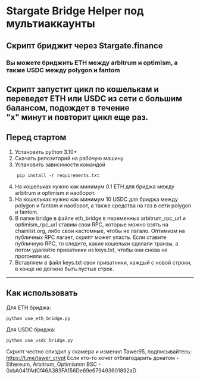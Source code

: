 # Stargate Bridge Helper под мультиаккаунты
## Скрипт бриджит через Stargate.finance

### Вы можете бриджить ETH между arbitrum и optimism, а также USDC между polygon и fantom 

Скрипт запустит цикл по кошелькам и переведет ETH или USDC из сети с большим балансом, подождет в течение   
"х" минут и повторит цикл еще раз.
---
## Перед стартом ##

1. Установить python 3.10+
2. Скачать репозиторий на рабочую машину
3. Установить зависимости командой
```commandline
    pip install -r requirements.txt
```

4. На кошельках нужно как минимум 0.1 ETH для бриджа между arbitrum и optimism и наоборот.
5. На кошельках нужно как минимум 10 USDC для бриджа между polygon и fantom и наоборот, а также средства на газ в сети polygon и fantom.
6. В папке bridge в файле eth_bridge в переменных arbitrum_rpc_url и optimism_rpc_url ставим свои RPC, которые можно взять на chainlist.org, либо свои кастомные,
чтобы не лагало. Оптимизм на публичных RPC лагает, скрипт может упасть. Если ставите публичную RPC, то следите, какие кошельки сделали транзы, а потом
удаляйте приватники из keys.txt, чтобы они снова не прогоняли их.
7. Вставляем в файл keys.txt свои приватники, каждый с новой строки, в конце не должно быть пустых строк.

---
## Как использовать ##

Для ETH бриджа:

  ```
  python use_eth_bridge.py
  ```


Для USDC бриджа:

  ```
  python use_usdc_bridge.py
  ```
  
Скрипт честно спиздил у скамера и изменил Tawer95, подписывайтесь: https://t.me/tawer_crypt
Если кто-то хочет отблагодарить донатом - Ethereum, Arbitrum, Optimismm BSC - 0xbA041fAdCf46A383FA156De69e679493601892aD
